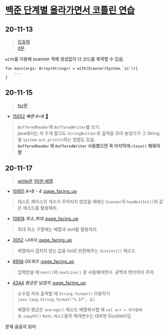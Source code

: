[백준 단계별 올라가면서 코틀린 연습](https://www.acmicpc.net/step, "baekjoon link")
===================================================================================

## 20-11-13   
> [입출력](https://www.acmicpc.net/step/1)   
> [if문](https://www.acmicpc.net/step/4)   

`with`를 이용해 scanner 객체 생성없이 더 코드를 축약할 수 있음.
```
fun main(args: Array<String>) = with(Scanner(System.`in`)){
    ...
}
```

## 20-11-15
> [for문](https://www.acmicpc.net/step/3)    

* [15552](https://www.acmicpc.net/problem/15552) _빠른 A+B_ [:page_facing_up:](https://github.com/rudeore333/TIL/blob/master/Kotlin/practice/codes/15552.kt)   
> `BufferedReader`와 `BufferedWriter`를 쓰기.   
> java에서는 저 두개 말고도 `StringBuilder`로 출력을 모아 놓았다가 그 String을 `System.out.println`하는 방법도 있음.   
> **`BufferedReader` 와 `BufferedWriter` 사용했으면 꼭 마지막에 `close()` 해줘야함**

## 20-11-17
> [while문](https://www.acmicpc.net/step/2)
> [1차원 배열](https://www.acmicpc.net/step/6)

* [10951](https://www.acmicpc.net/problem/10951) _A+B - 4_ [:page_facing_up](https://github.com/rudeore333/TIL/blob/master/Kotlin/practice/codes/10951.kt)   
> 테스트 케이스의 개수가 주어지지 않았을 때에는 `Scanner`의 `hasNextInt()`와 같은 메소드를 활용해라.

* [10818](https://www.acmicpc.net/problem/10818) _최소,최대_ [:page_facing_up](https://github.com/rudeore333/TIL/blob/master/Kotlin/practice/codes/10818.kt)   
> 최대 최소 구할때는 배열과 sort를 활용하라.

* [3052](https://www.acmicpc.net/problem/3052) _나머지_ [:page_facing_up](https://github.com/rudeore333/TIL/blob/master/Kotlin/practice/codes/3052.kt)  
> 배열에서 겹치지 않는 값을 list로 반환해주는 `distinct()` 메소드

* [8958](https://www.acmicpc.net/problem/8958) _OX퀴즈_ [:page_facing_up](https://github.com/rudeore333/TIL/blob/master/Kotlin/practice/codes/8958.kt)  
> 입력받을 때 `next()`와 `nextLine()` 잘 사용해야한다. 공백과 엔터차이 주의.

* [4344](https://www.acmicpc.net/problem/4344) _평균은 넘겠지_ [:page_facing_up](https://github.com/rudeore333/TIL/blob/master/Kotlin/practice/codes/4344.kt)  
> 소수점 자리 출력할 때 `String.format()` 이용하기 `java.lang.String.format("%.3f", 값)`

> 배열의 평균은 `average()` 메소드
> 배열복사할 때 `val arr = 복사할배열.copyOf()`
> `Math.메소드`들의 매개변수는 대부분 Double타입

문제 꼼꼼히 읽어
